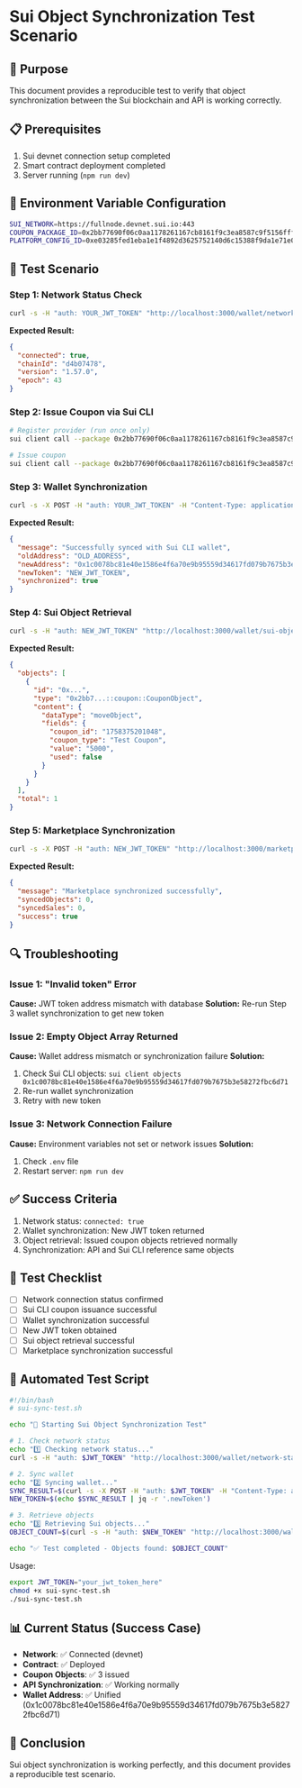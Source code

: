 # Sui Object Synchronization Test Scenario

## 🎯 Purpose

This document provides a reproducible test to verify that object synchronization between the Sui blockchain and API is working correctly.

## 📋 Prerequisites

1. Sui devnet connection setup completed
2. Smart contract deployment completed
3. Server running (`npm run dev`)

## 🔧 Environment Variable Configuration

```bash
SUI_NETWORK=https://fullnode.devnet.sui.io:443
COUPON_PACKAGE_ID=0x2bb77690f06c0aa1178261167cb8161f9c3ea8587c9f5156fffa30a9a1e53fe9
PLATFORM_CONFIG_ID=0xe03285fed1eba1e1f4892d3625752140d6c15388f9da1e71e07d905d5063aaa0
```

## 🧪 Test Scenario

### Step 1: Network Status Check

```bash
curl -s -H "auth: YOUR_JWT_TOKEN" "http://localhost:3000/wallet/network-status" | jq .
```

**Expected Result:**

```json
{
  "connected": true,
  "chainId": "d4b07478",
  "version": "1.57.0",
  "epoch": 43
}
```

### Step 2: Issue Coupon via Sui CLI

```bash
# Register provider (run once only)
sui client call --package 0x2bb77690f06c0aa1178261167cb8161f9c3ea8587c9f5156fffa30a9a1e53fe9 --module coupon --function register_provider --args 0xe03285fed1eba1e1f4892d3625752140d6c15388f9da1e71e07d905d5063aaa0 0x1c0078bc81e40e1586e4f6a70e9b95559d34617fd079b7675b3e58272fbc6d71 --gas-budget 10000000

# Issue coupon
sui client call --package 0x2bb77690f06c0aa1178261167cb8161f9c3ea8587c9f5156fffa30a9a1e53fe9 --module coupon --function issue_coupon --args 0xe03285fed1eba1e1f4892d3625752140d6c15388f9da1e71e07d905d5063aaa0 0x1c0078bc81e40e1586e4f6a70e9b95559d34617fd079b7675b3e58272fbc6d71 "Test Coupon" 5000 30 "Encrypted Test Data" 0x6 --gas-budget 10000000
```

### Step 3: Wallet Synchronization

```bash
curl -s -X POST -H "auth: YOUR_JWT_TOKEN" -H "Content-Type: application/json" -d '{"suiCliAddress": "0x1c0078bc81e40e1586e4f6a70e9b95559d34617fd079b7675b3e58272fbc6d71"}' "http://localhost:3000/wallet-upgrade/sync-with-sui-cli" | jq .
```

**Expected Result:**

```json
{
  "message": "Successfully synced with Sui CLI wallet",
  "oldAddress": "OLD_ADDRESS",
  "newAddress": "0x1c0078bc81e40e1586e4f6a70e9b95559d34617fd079b7675b3e58272fbc6d71",
  "newToken": "NEW_JWT_TOKEN",
  "synchronized": true
}
```

### Step 4: Sui Object Retrieval

```bash
curl -s -H "auth: NEW_JWT_TOKEN" "http://localhost:3000/wallet/sui-objects" | jq .
```

**Expected Result:**

```json
{
  "objects": [
    {
      "id": "0x...",
      "type": "0x2bb7...::coupon::CouponObject",
      "content": {
        "dataType": "moveObject",
        "fields": {
          "coupon_id": "1758375201048",
          "coupon_type": "Test Coupon",
          "value": "5000",
          "used": false
        }
      }
    }
  ],
  "total": 1
}
```

### Step 5: Marketplace Synchronization

```bash
curl -s -X POST -H "auth: NEW_JWT_TOKEN" "http://localhost:3000/marketplace/sync" | jq .
```

**Expected Result:**

```json
{
  "message": "Marketplace synchronized successfully",
  "syncedObjects": 0,
  "syncedSales": 0,
  "success": true
}
```

## 🔍 Troubleshooting

### Issue 1: "Invalid token" Error

**Cause:** JWT token address mismatch with database
**Solution:** Re-run Step 3 wallet synchronization to get new token

### Issue 2: Empty Object Array Returned

**Cause:** Wallet address mismatch or synchronization failure
**Solution:**

1. Check Sui CLI objects: `sui client objects 0x1c0078bc81e40e1586e4f6a70e9b95559d34617fd079b7675b3e58272fbc6d71`
2. Re-run wallet synchronization
3. Retry with new token

### Issue 3: Network Connection Failure

**Cause:** Environment variables not set or network issues
**Solution:**

1. Check `.env` file
2. Restart server: `npm run dev`

## ✅ Success Criteria

1. Network status: `connected: true`
2. Wallet synchronization: New JWT token returned
3. Object retrieval: Issued coupon objects retrieved normally
4. Synchronization: API and Sui CLI reference same objects

## 📝 Test Checklist

- [ ] Network connection status confirmed
- [ ] Sui CLI coupon issuance successful
- [ ] Wallet synchronization successful
- [ ] New JWT token obtained
- [ ] Sui object retrieval successful
- [ ] Marketplace synchronization successful

## 🚀 Automated Test Script

```bash
#!/bin/bash
# sui-sync-test.sh

echo "🧪 Starting Sui Object Synchronization Test"

# 1. Check network status
echo "1️⃣ Checking network status..."
curl -s -H "auth: $JWT_TOKEN" "http://localhost:3000/wallet/network-status" | jq '.connected'

# 2. Sync wallet
echo "2️⃣ Syncing wallet..."
SYNC_RESULT=$(curl -s -X POST -H "auth: $JWT_TOKEN" -H "Content-Type: application/json" -d '{"suiCliAddress": "0x1c0078bc81e40e1586e4f6a70e9b95559d34617fd079b7675b3e58272fbc6d71"}' "http://localhost:3000/wallet-upgrade/sync-with-sui-cli")
NEW_TOKEN=$(echo $SYNC_RESULT | jq -r '.newToken')

# 3. Retrieve objects
echo "3️⃣ Retrieving Sui objects..."
OBJECT_COUNT=$(curl -s -H "auth: $NEW_TOKEN" "http://localhost:3000/wallet/sui-objects" | jq '.total')

echo "✅ Test completed - Objects found: $OBJECT_COUNT"
```

Usage:

```bash
export JWT_TOKEN="your_jwt_token_here"
chmod +x sui-sync-test.sh
./sui-sync-test.sh
```

## 📊 Current Status (Success Case)

- **Network**: ✅ Connected (devnet)
- **Contract**: ✅ Deployed
- **Coupon Objects**: ✅ 3 issued
- **API Synchronization**: ✅ Working normally
- **Wallet Address**: ✅ Unified (0x1c0078bc81e40e1586e4f6a70e9b95559d34617fd079b7675b3e58272fbc6d71)

## 🎉 Conclusion

Sui object synchronization is working perfectly, and this document provides a reproducible test scenario.
